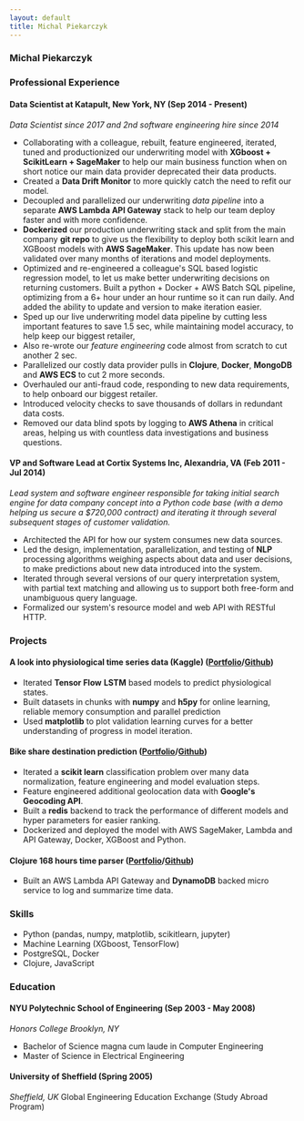 ```yaml
---
layout: default
title: Michal Piekarczyk
---
```


### Michal Piekarczyk

### Professional Experience

#### Data Scientist at Katapult, New York, NY (Sep 2014 - Present)
_Data Scientist since 2017 and 2nd software engineering hire since 2014_
* Collaborating with a colleague, rebuilt, feature engineered, iterated, tuned and productionized our underwriting model with **XGboost + ScikitLearn + SageMaker** to help our main business function when on short notice our main data provider deprecated their data products.
* Created a **Data Drift Monitor** to more quickly catch the need to refit our model.
* Decoupled and parallelized our underwriting *data pipeline* into a separate **AWS Lambda API Gateway** stack to help our team deploy faster and with more confidence.
* **Dockerized** our production underwriting stack and split from the main company **git repo** to give us the flexibility to deploy both scikit learn and XGBoost models with **AWS SageMaker**. This update has now been validated over many months of iterations and model deployments.
*  Optimized and re-engineered a colleague's SQL based logistic regression model, to let us make better underwriting decisions on returning customers. Built a python + Docker + AWS Batch SQL pipeline, optimizing from a 6+ hour under an hour runtime so it can run daily. And added the ability to update and version to make iteration easier.
* Sped up our live underwriting model data pipeline by cutting less important features to save 1.5 sec, while maintaining model accuracy, to help keep our biggest retailer,
* Also re-wrote our *feature engineering* code almost from scratch to cut another 2 sec.
* Parallelized our costly data provider pulls in **Clojure**, **Docker**, **MongoDB** and **AWS ECS** to cut 2 more seconds.
* Overhauled our anti-fraud code, responding to new data requirements, to help onboard our biggest retailer.
* Introduced velocity checks to save thousands of dollars in redundant data costs.
* Removed our data blind spots by logging to **AWS Athena** in critical areas, helping us with countless data investigations and business questions.

#### VP and Software Lead at Cortix Systems Inc, Alexandria, VA (Feb 2011 - Jul 2014)
_Lead system and software engineer responsible for taking initial search engine for data company concept into a Python code base (with a demo helping us secure a \$720,000 contract) and iterating it through several subsequent stages of customer validation._
* Architected the API for how our system consumes new data sources.
* Led the design, implementation, parallelization, and testing of **NLP** processing algorithms weighing aspects about data and user decisions, to make predictions about new data introduced into the system.
* Iterated through several versions of our query interpretation system, with partial text matching and allowing us to support both free-form and unambiguous query language.
* Formalized our system's resource model and web API with RESTful HTTP.

### Projects

#### A look into physiological time series data (Kaggle) (<a href="https://michal.piekarczyk.xyz/project/2020-04-05-aviation-kaggle-low-level/">Portfolio</a>/<a href="https://github.com/namoopsoo/aviation-pilot-physiology-hmm">Github</a>)
* Iterated **Tensor Flow** **LSTM** based models to predict physiological states.
* Built datasets in chunks with **numpy** and **h5py** for online learning, reliable memory consumption and parallel prediction
* Used **matplotlib** to plot validation learning curves for a better understanding of progress in model iteration.

#### Bike share destination prediction (<a href="https://michal.piekarczyk.xyz/project/2016-12-18-citibike-project/">Portfolio</a>/<a href="https://github.com/namoopsoo/learn-citibike">Github</a>)
* Iterated a **scikit learn** classification problem over many data normalization, feature engineering and model evaluation steps.
* Feature engineered additional geolocation data with **Google's Geocoding API**.
* Built a **redis** backend to track the performance of different models and hyper parameters for easier ranking.
* Dockerized and deployed the model with AWS SageMaker, Lambda and API Gateway, Docker, XGBoost and Python.

#### Clojure 168 hours time parser (<a href="https://michal.piekarczyk.xyz/project/time-parser/time-parser-project/">Portfolio</a>/<a href="https://github.com/namoopsoo/time-parser">Github</a>)
* Built an AWS Lambda API Gateway and **DynamoDB** backed micro service to log and summarize time data.

### Skills
* Python (pandas, numpy, matplotlib, scikitlearn, jupyter)
* Machine Learning (XGboost, TensorFlow)
* PostgreSQL, Docker
* Clojure, JavaScript


### Education

#### NYU Polytechnic School of Engineering (Sep 2003 - May 2008)
_Honors College Brooklyn, NY_
* Bachelor of Science magna cum laude in Computer Engineering
* Master of Science in Electrical Engineering

#### University of Sheffield  (Spring 2005)
_Sheffield, UK_
Global Engineering Education Exchange (Study Abroad Program)
